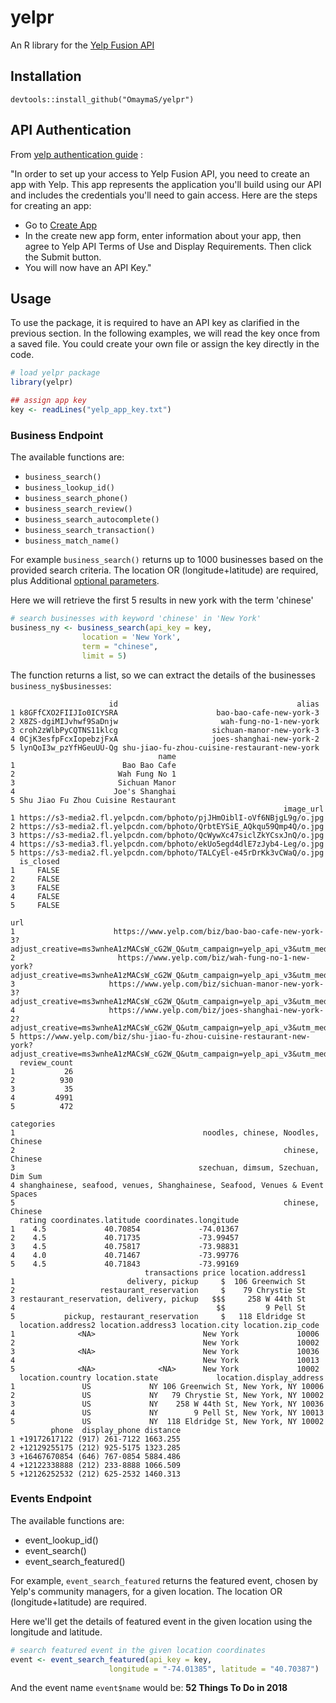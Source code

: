 # yelpr




  An R library for the [Yelp Fusion API](https://www.yelp.com/developers/documentation/v3/get_started)

## Installation

`devtools::install_github("OmaymaS/yelpr")`

## API Authentication

From [yelp authentication guide](https://www.yelp.com/developers/documentation/v3/authentication) :

"In order to set up your access to Yelp Fusion API, you need to create an app with Yelp. This app represents the application you'll build using our API and includes the credentials you'll need to gain access. Here are the steps for creating an app:

- Go to [Create App](https://www.yelp.com/developers/v3/manage_app)
- In the create new app form, enter information about your app, then agree to Yelp API Terms of Use and Display Requirements. Then click the Submit button.
- You will now have an API Key."


## Usage

To use the package, it is required to have an API key as clarified in the previous section. In the following examples, we will read the key once from a saved file. You could create your own file or assign the key directly in the code.


```r
# load yelpr package
library(yelpr)
```


```r
## assign app key
key <- readLines("yelp_app_key.txt")
```

### Business Endpoint 

The available functions are:

- `business_search()`
- `business_lookup_id()`
- `business_search_phone()`
- `business_search_review()`
- `business_search_autocomplete()`
- `business_search_transaction()`
- `business_match_name()`


For example `business_search()` returns up to 1000 businesses based on the provided search criteria. The location OR (longitude+latitude) are required, plus Additional [optional parameters](https://www.yelp.com/developers/documentation/v3/business_search).

Here we will retrieve the first 5 results in new york with the term 'chinese'


```r
# search businesses with keyword 'chinese' in 'New York'
business_ny <- business_search(api_key = key,
                location = 'New York',
                term = "chinese",
                limit = 5)
```

The function returns a list, so we can extract the details of the businesses `business_ny$businesses`:


```
                      id                                        alias
1 k8GFfCXO2FIIJIo0ICYSRA                      bao-bao-cafe-new-york-3
2 X8ZS-dgiMIJvhwf9SaDnjw                       wah-fung-no-1-new-york
3 croh2zWlbPyCQTNS11klcg                     sichuan-manor-new-york-3
4 0CjK3esfpFcxIopebzjFxA                     joes-shanghai-new-york-2
5 lynQoI3w_pzYfHGeuUU-Qg shu-jiao-fu-zhou-cuisine-restaurant-new-york
                                 name
1                        Bao Bao Cafe
2                       Wah Fung No 1
3                       Sichuan Manor
4                      Joe's Shanghai
5 Shu Jiao Fu Zhou Cuisine Restaurant
                                                             image_url
1 https://s3-media2.fl.yelpcdn.com/bphoto/pjJHmOiblI-oVf6NBjgL9g/o.jpg
2 https://s3-media2.fl.yelpcdn.com/bphoto/QrbtEYSiE_AQkqu59Qmp4Q/o.jpg
3 https://s3-media2.fl.yelpcdn.com/bphoto/QcWywXc47siclZkYCsxJnQ/o.jpg
4 https://s3-media3.fl.yelpcdn.com/bphoto/ekUo5egd4dlE7zJyb4-Leg/o.jpg
5 https://s3-media2.fl.yelpcdn.com/bphoto/TALCyEl-e45rDrKk3vCWaQ/o.jpg
  is_closed
1     FALSE
2     FALSE
3     FALSE
4     FALSE
5     FALSE
                                                                                                                                                                                                        url
1                      https://www.yelp.com/biz/bao-bao-cafe-new-york-3?adjust_creative=ms3wnheA1zMACsW_cG2W_Q&utm_campaign=yelp_api_v3&utm_medium=api_v3_business_search&utm_source=ms3wnheA1zMACsW_cG2W_Q
2                       https://www.yelp.com/biz/wah-fung-no-1-new-york?adjust_creative=ms3wnheA1zMACsW_cG2W_Q&utm_campaign=yelp_api_v3&utm_medium=api_v3_business_search&utm_source=ms3wnheA1zMACsW_cG2W_Q
3                     https://www.yelp.com/biz/sichuan-manor-new-york-3?adjust_creative=ms3wnheA1zMACsW_cG2W_Q&utm_campaign=yelp_api_v3&utm_medium=api_v3_business_search&utm_source=ms3wnheA1zMACsW_cG2W_Q
4                     https://www.yelp.com/biz/joes-shanghai-new-york-2?adjust_creative=ms3wnheA1zMACsW_cG2W_Q&utm_campaign=yelp_api_v3&utm_medium=api_v3_business_search&utm_source=ms3wnheA1zMACsW_cG2W_Q
5 https://www.yelp.com/biz/shu-jiao-fu-zhou-cuisine-restaurant-new-york?adjust_creative=ms3wnheA1zMACsW_cG2W_Q&utm_campaign=yelp_api_v3&utm_medium=api_v3_business_search&utm_source=ms3wnheA1zMACsW_cG2W_Q
  review_count
1           26
2          930
3           35
4         4991
5          472
                                                                   categories
1                                          noodles, chinese, Noodles, Chinese
2                                                            chinese, Chinese
3                                         szechuan, dimsum, Szechuan, Dim Sum
4 shanghainese, seafood, venues, Shanghainese, Seafood, Venues & Event Spaces
5                                                            chinese, Chinese
  rating coordinates.latitude coordinates.longitude
1    4.5             40.70854             -74.01367
2    4.5             40.71735             -73.99457
3    4.5             40.75817             -73.98831
4    4.0             40.71467             -73.99776
5    4.5             40.71843             -73.99169
                              transactions price location.address1
1                         delivery, pickup     $  106 Greenwich St
2                   restaurant_reservation     $    79 Chrystie St
3 restaurant_reservation, delivery, pickup   $$$     258 W 44th St
4                                             $$         9 Pell St
5           pickup, restaurant_reservation     $   118 Eldridge St
  location.address2 location.address3 location.city location.zip_code
1              <NA>                        New York             10006
2                                          New York             10002
3              <NA>                        New York             10036
4                                          New York             10013
5              <NA>              <NA>      New York             10002
  location.country location.state             location.display_address
1               US             NY 106 Greenwich St, New York, NY 10006
2               US             NY   79 Chrystie St, New York, NY 10002
3               US             NY    258 W 44th St, New York, NY 10036
4               US             NY        9 Pell St, New York, NY 10013
5               US             NY  118 Eldridge St, New York, NY 10002
         phone  display_phone distance
1 +19172617122 (917) 261-7122 1663.255
2 +12129255175 (212) 925-5175 1323.285
3 +16467670854 (646) 767-0854 5884.486
4 +12122338888 (212) 233-8888 1066.509
5 +12126252532 (212) 625-2532 1460.313
```



### Events Endpoint

The available functions are:

- event_lookup_id()
- event_search()
- event_search_featured()

For example, `event_search_featured` returns the featured event, chosen by Yelp's community managers, for a given location. The location OR (longitude+latitude) are required.

Here we'll get the details of featured event in the given location using the longitude and latitude.


```r
# search featured event in the given location coordinates
event <- event_search_featured(api_key = key,
                      longitude = "-74.01385", latitude = "40.70387")
```

And the event name `event$name` would be:
**52 Things To Do in 2018**

